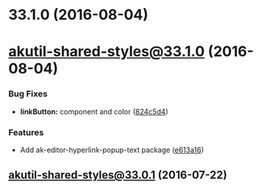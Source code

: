 <a name="33.1.0"></a>
# 33.1.0 (2016-08-04)



<a name="akutil-shared-styles@33.1.0"></a>
# akutil-shared-styles@33.1.0 (2016-08-04)


### Bug Fixes

* **linkButton:** component and color ([824c5d4](https://bitbucket.org/atlassian/atlaskit/commits/824c5d4))


### Features

* Add ak-editor-hyperlink-popup-text package ([e613a16](https://bitbucket.org/atlassian/atlaskit/commits/e613a16))



<a name="akutil-shared-styles@33.0.1"></a>
## akutil-shared-styles@33.0.1 (2016-07-22)



